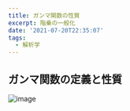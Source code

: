 ```yaml
---
title: ガンマ関数の性質
excerpt: 階乗の一般化
date: '2021-07-20T22:35:07'
tags:
  - 解析学
---
```


## ガンマ関数の定義と性質
![image](https://res.cloudinary.com/ddaz9etkx/image/upload/v1626789599/gamma_wzcok6.jpg)